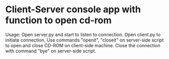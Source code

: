 # Client-Server console app with function to open cd-rom

Usage: Open server.py and start to listen to connection. Open client.py to initiate connection. Use commands "openit", "closeit" on server-side script to open and close CD-ROM on client-side machine. Close the connection with command "bye" on server-side script.
